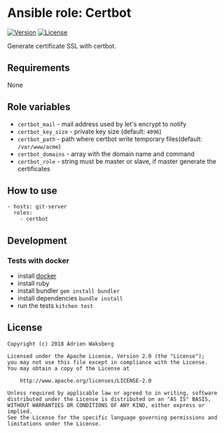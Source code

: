 # Ansible role: Certbot
[![Version](https://img.shields.io/badge/latest_version-1.0.0-green.svg)](https://git.yaegashi.fr/nishiki/ansible-role-certbot/releases)
[![License](https://img.shields.io/badge/license-Apache--2.0-blue.svg)](https://git.yaegashi.fr/nishiki/ansible-role-certbot/src/branch/master/LICENSE)

Generate certificate SSL with certbot.

## Requirements

None

## Role variables

- `certbot_mail` - mail address used by let's encrypt to notify
- `certbot_key_size` - private key size (default: `4096`)
- `certbot_path` - path where certbot write temporary files(default: `/var/www/acme`)
- `certbot_domains` - array with the domain name and command
- `certbot_role` - string must be master or slave, if master generate the certificates

## How to use

```
- hosts: git-server
  roles:
    - certbot
```

## Development
### Tests with docker

  * install [docker](https://docs.docker.com/engine/installation/)
  * install ruby
  * install bundler `gem install bundler`
  * install dependencies `bundle install`
  * run the tests `kitchen test`

## License

```
Copyright (c) 2018 Adrien Waksberg

Licensed under the Apache License, Version 2.0 (the "License");
you may not use this file except in compliance with the License.
You may obtain a copy of the License at

    http://www.apache.org/licenses/LICENSE-2.0

Unless required by applicable law or agreed to in writing, software
distributed under the License is distributed on an "AS IS" BASIS,
WITHOUT WARRANTIES OR CONDITIONS OF ANY KIND, either express or implied.
See the License for the specific language governing permissions and
limitations under the License.
```
